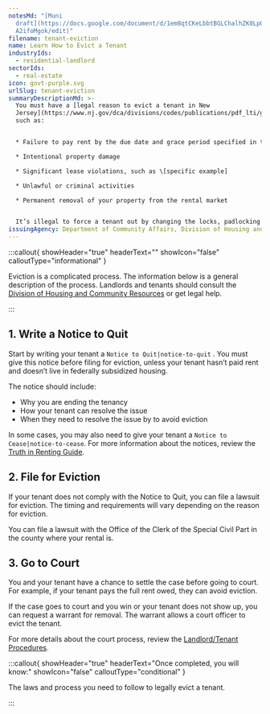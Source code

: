 ```yaml
---
notesMd: "[Muni
  draft](https://docs.google.com/document/d/1em8qtCKeLbbtBGLChalhZK0LpQk6w4sS3Y\
  A2ifoMgok/edit)"
filename: tenant-eviction
name: Learn How to Evict a Tenant
industryIds:
  - residential-landlord
sectorIds:
  - real-estate
icon: govt-purple.svg
urlSlug: tenant-eviction
summaryDescriptionMd: >-
  You must have a [legal reason to evict a tenant in New
  Jersey](https://www.nj.gov/dca/divisions/codes/publications/pdf_lti/grnds_for_evicti_bulltin.pdf),
  such as:


  * Failure to pay rent by the due date and grace period specified in the lease

  * Intentional property damage

  * Significant lease violations, such as \[specific example]

  * Unlawful or criminal activities

  * Permanent removal of your property from the rental market


  It’s illegal to force a tenant out by changing the locks, padlocking the doors, or shutting off utilities. You must follow a legal process that applies to most residential rentals including single-family homes, apartments, and rooming and boarding homes.
issuingAgency: Department of Community Affairs, Division of Housing and Community Resources
---
```

:::callout{ showHeader="true" headerText="" showIcon="false" calloutType="informational" }

Eviction is a complicated process. The information below is a general description of the process. Landlords and tenants should consult the [Division of Housing and Community Resources](https://nj.gov/dca//dhcr/index.shtml) or get legal help.

:::

## 1. Write a Notice to Quit

Start by writing your tenant a `Notice to Quit|notice-to-quit` . You must give this notice before filing for eviction, unless your tenant hasn’t paid rent and doesn’t live in federally subsidized housing.

The notice should include:

* Why you are ending the tenancy
* How your tenant can resolve the issue
* When they need to resolve the issue by to avoid eviction

In some cases, you may also need to give your tenant a `Notice to Cease|notice-to-cease`. For more information about the notices, review the [Truth in Renting Guide](https://www.nj.gov/dca/codes/publications/pdf_lti/t_i_r.pdf).

## 2. File for Eviction

If your tenant does not comply with the Notice to Quit, you can file a lawsuit for eviction. The timing and requirements will vary depending on the reason for eviction.

You can file a lawsuit with the Office of the Clerk of the Special Civil Part in the county where your rental is.

## 3. Go to Court

You and your tenant have a chance to settle the case before going to court. For example, if your tenant pays the full rent owed, they can avoid eviction. 

If the case goes to court and you win or your tenant does not show up, you can request a warrant for removal. The warrant allows a court officer to evict the tenant. 

For more details about the court process, review the [Landlord/Tenant Procedures](https://www.njcourts.gov/sites/default/files/forms/12822_lt_proc_notice.pdf).

:::callout{ showHeader="true" headerText="Once completed, you will know:" showIcon="false" calloutType="conditional" }

The laws and process you need to follow to legally evict a tenant.

:::